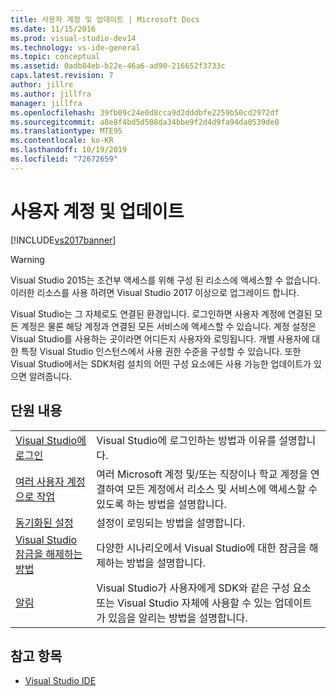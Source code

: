 ```yaml
---
title: 사용자 계정 및 업데이트 | Microsoft Docs
ms.date: 11/15/2016
ms.prod: visual-studio-dev14
ms.technology: vs-ide-general
ms.topic: conceptual
ms.assetid: 0adb84eb-b22e-46a6-ad90-216652f3733c
caps.latest.revision: 7
author: jillre
ms.author: jillfra
manager: jillfra
ms.openlocfilehash: 39fb09c24e0d8cca9d2dddbfe2259b50cd2972df
ms.sourcegitcommit: a8e8f4bd5d508da34bbe9f2d4d9fa94da0539de0
ms.translationtype: MTE95
ms.contentlocale: ko-KR
ms.lasthandoff: 10/19/2019
ms.locfileid: "72672659"
---
```

# <a name="user-accounts-and-updates"></a>사용자 계정 및 업데이트

[!INCLUDE[vs2017banner](../includes/vs2017banner.md)]

> [!WARNING]
> Visual Studio 2015는 조건부 액세스를 위해 구성 된 리소스에 액세스할 수 없습니다. 이러한 리소스를 사용 하려면 Visual Studio 2017 이상으로 업그레이드 합니다.

Visual Studio는 그 자체로도 연결된 환경입니다. 로그인하면 사용자 계정에 연결된 모든 계정은 물론 해당 계정과 연결된 모든 서비스에 액세스할 수 있습니다. 계정 설정은 Visual Studio를 사용하는 곳이라면 어디든지 사용자와 로밍됩니다. 개별 사용자에 대한 특정 Visual Studio 인스턴스에서 사용 권한 수준을 구성할 수 있습니다. 또한 Visual Studio에서는 SDK처럼 설치의 어떤 구성 요소에든 사용 가능한 업데이트가 있으면 알려줍니다.

## <a name="in-this-section"></a>단원 내용

|||
|-|-|
|[Visual Studio에 로그인](../ide/signing-in-to-visual-studio.md)|Visual Studio에 로그인하는 방법과 이유를 설명합니다.|
|[여러 사용자 계정으로 작업](../ide/work-with-multiple-user-accounts.md)|여러 Microsoft 계정 및/또는 직장이나 학교 계정을 연결하여 모든 계정에서 리소스 및 서비스에 액세스할 수 있도록 하는 방법을 설명합니다.|
|[동기화된 설정](../ide/synchronized-settings-in-visual-studio.md)|설정이 로밍되는 방법을 설명합니다.|
|[Visual Studio 잠금을 해제하는 방법](../ide/how-to-unlock-visual-studio.md)|다양한 시나리오에서 Visual Studio에 대한 잠금을 해제하는 방법을 설명합니다.|
|[알림](../ide/visual-studio-notifications.md)|Visual Studio가 사용자에게 SDK와 같은 구성 요소 또는 Visual Studio 자체에 사용할 수 있는 업데이트가 있음을 알리는 방법을 설명합니다.|

## <a name="see-also"></a>참고 항목

- [Visual Studio IDE](../ide/visual-studio-ide.md)
